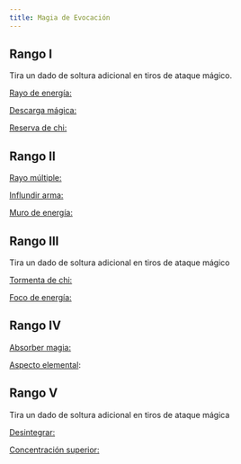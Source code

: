 ```yaml
---
title: Magia de Evocación
---
```


## Rango I

Tira un dado de soltura adicional en tiros de ataque mágico.

<u>Rayo de energía:</u>

<u>Descarga mágica:</u>

<u>Reserva de chi:</u>

## Rango II

<u>Rayo múltiple:</u>

<u>Influndir arma:</u>

<u>Muro de energía:</u>

## Rango III

Tira un dado de soltura adicional en tiros de ataque mágico

<u>Tormenta de chi:</u>

<u>Foco de energía:</u>

## Rango IV

<u>Absorber magia:</u> 

<u>Aspecto elemental</u>: 

## Rango V 

Tira un dado de soltura adicional en tiros de ataque mágica

<u>Desintegrar:</u>

<u>Concentración superior:</u>